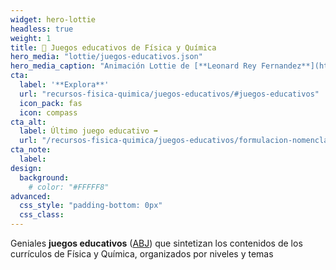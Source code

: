 ```yaml
---
widget: hero-lottie
headless: true
weight: 1
title: 🧩 Juegos educativos de Física y Química
hero_media: "lottie/juegos-educativos.json"
hero_media_caption: "Animación Lottie de [**Leonard Rey Fernandez**](https://lottiefiles.com/14486-puzzle)"
cta:
  label: '**Explora**'
  url: "recursos-fisica-quimica/juegos-educativos/#juegos-educativos"
  icon_pack: fas
  icon: compass
cta_alt:
  label: Último juego educativo ➡️
  url: "/recursos-fisica-quimica/juegos-educativos/formulacion-nomenclatura-quimica/organica/formula-con-marvin"
cta_note:
  label:
design:
  background:
    # color: "#FFFFF8"
advanced:
  css_style: "padding-bottom: 0px"
  css_class: 
---
```


Geniales **juegos educativos** ([ABJ](https://es.wikipedia.org/wiki/Aprendizaje_basado_en_juegos)) que sintetizan los contenidos de los currículos de Física y Química, organizados por niveles y temas